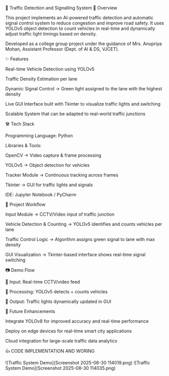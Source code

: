 🚦 Traffic Detection and Signalling System
📌 Overview

This project implements an AI-powered traffic detection and automatic signal control system to reduce congestion and improve road safety.
It uses YOLOv5 object detection to count vehicles in real-time and dynamically adjust traffic light timings based on density.

Developed as a college group project under the guidance of Mrs. Anupriya Mohan, Assistant Professor (Dept. of AI & DS, VJCET).

✨ Features

Real-time Vehicle Detection using YOLOv5

Traffic Density Estimation per lane

Dynamic Signal Control → Green light assigned to the lane with the highest density

Live GUI Interface built with Tkinter to visualize traffic lights and switching

Scalable System that can be adapted to real-world traffic junctions

🛠️ Tech Stack

Programming Language: Python

Libraries & Tools:

OpenCV → Video capture & frame processing

YOLOv5 → Object detection for vehicles

Tracker Module → Continuous tracking across frames

Tkinter → GUI for traffic lights and signals

IDE: Jupyter Notebook / PyCharm

📂 Project Workflow

Input Module → CCTV/Video input of traffic junction

Vehicle Detection & Counting → YOLOv5 identifies and counts vehicles per lane

Traffic Control Logic → Algorithm assigns green signal to lane with max density

GUI Visualization → Tkinter-based interface shows real-time signal switching

📷 Demo Flow

🎥 Input: Real-time CCTV/video feed

🧮 Processing: YOLOv5 detects + counts vehicles

🚦 Output: Traffic lights dynamically updated in GUI

📑 Future Enhancements

Integrate YOLOv8 for improved accuracy and real-time performance

Deploy on edge devices for real-time smart city applications

Cloud integration for large-scale traffic data analytics


👍 CODE IMPLEMENTATION AND WORING 

![Traffic System Demo](Screenshot 2025-08-30 114019.png)
![Traffic System Demo](Screenshot 2025-08-30 114035.png)

